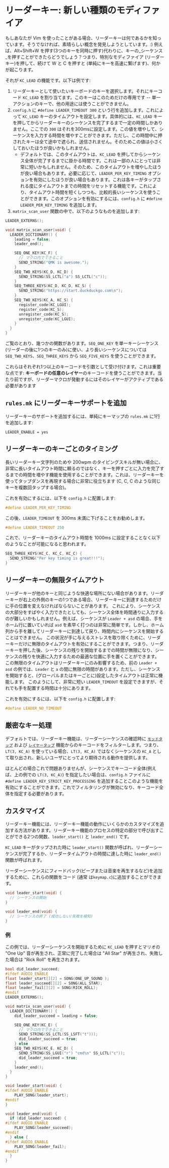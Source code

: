 # リーダーキー: 新しい種類のモディファイア

<!---
  original document: 0.13.24:docs/feature_leader_key.md
  git diff 0.13.24 HEAD -- docs/feature_leader_key.md | cat
-->

もしあなたが Vim を使ったことがある場合、リーダーキーは何であるかを知っています。そうでなければ、素晴らしい概念を発見しようとしています。:) 例えば、Alt+Shift+W を押す(3つのキーを同時に押す)代わりに、キーの_シーケンス_を押すことができたらどうでしょう？つまり、特別なモディファイア (リーダーキー)を押して、続けて W と C を押すと (単純にキーを高速に繋げます)、何かが起こります。

それが `KC_LEAD` の機能です。以下は例です:

1. リーダーキーとして使いたいキーボードのキーを選択します。それにキーコード `KC_LEAD` を割り当てます。このキーはこのためだけの専用です -- 単一アクションのキーで、他の用途には使うことができません。
2. `config.h` に `#define LEADER_TIMEOUT 300` という行を追加します。これによって `KC_LEAD` キーのタイムアウトを設定します。具体的には、`KC_LEAD` キーを押してからリーダーキーのシーケンスを完了するまで一定の時間しかありません。ここでの `300` はそれを300msに設定します。この値を増やして、シーケンスを入力する時間を増やすことができます。ただし、この時間中に押されたキーは全て途中で遮られ、送信されません。そのためこの値は小さくしておいたほうが良いかもしれません。
   * デフォルトでは、このタイムアウトは、`KC_LEAD` を押してからシーケンス全体が完了するまでに掛かる時間です。これは一部の人にとっては非常に短いかもしれません。そのため、このタイムアウトを増やしたほうが良い場合もあります。必要に応じて、`LEADER_PER_KEY_TIMING` オプションを有効にしたほうが良い場合もあります。これは各キーがタップされる度にタイムアウトまでの時間をリセットする機能です。これにより、タイムアウト時間を短くしつつも、比較的長いシーケンスを使うことができます。このオプションを有効にするには、`config.h` に `#define LEADER_PER_KEY_TIMING` を追加します。
3. `matrix_scan_user` 関数の中で、以下のようなものを追加します:

```c
LEADER_EXTERNS();

void matrix_scan_user(void) {
  LEADER_DICTIONARY() {
    leading = false;
    leader_end();

    SEQ_ONE_KEY(KC_F) {
      // マクロ内でできること
      SEND_STRING("QMK is awesome.");
    }
    SEQ_TWO_KEYS(KC_D, KC_D) {
      SEND_STRING(SS_LCTL("a") SS_LCTL("c"));
    }
    SEQ_THREE_KEYS(KC_D, KC_D, KC_S) {
      SEND_STRING("https://start.duckduckgo.com\n");
    }
    SEQ_TWO_KEYS(KC_A, KC_S) {
      register_code(KC_LGUI);
      register_code(KC_S);
      unregister_code(KC_S);
      unregister_code(KC_LGUI);
    }
  }
}
```

ご覧のとおり、幾つかの関数があります。`SEQ_ONE_KEY` を単一キーシーケンス (リーダーの後に1つのキーのみ)に使い、より長いシーケンスについては `SEQ_TWO_KEYS`、`SEQ_THREE_KEYS` から `SEQ_FIVE_KEYS` を使うことができます。

これらはそれぞれ1つ以上のキーコードを引数として受け付けます。これは重要な点です: **キーボードの任意のレイヤー**のキーコードを使うことができます。当たり前ですが、リーダーマクロが発動するにはそのレイヤーがアクティブである必要があります

## `rules.mk` にリーダーキーサポートを追加

リーダーキーのサポートを追加するには、単純にキーマップの `rules.mk` に1行を追加します:

```make
LEADER_ENABLE = yes
```

## リーダーキーのキーごとのタイミング

長いリーダーキー文字列のためや 200wpm のタイピングスキルが無い場合に、非常に長いタイムアウト時間に頼るのではなく、キーを押すごとに入力を完了するまでの時間を増やす機能を使用することができます。これは、リーダーキーを使ってタップダンスを再現する場合に非常に役立ちます (C, C, C のような同じキーを複数回タップする場合)。

これを有効にするには、以下を `config.h` に配置します:
```c
#define LEADER_PER_KEY_TIMING
```

この後、`LEADER_TIMEOUT` を 300ms 未満に下げることをお勧めします。

```c
#define LEADER_TIMEOUT 250
```

これで、リーダーキーのタイムアウト時間を 1000ms に設定することなく以下のようなことが可能になると思われます。

```c
SEQ_THREE_KEYS(KC_C, KC_C, KC_C) {
  SEND_STRING("Per key timing is great!!!");
}
```

## リーダーキーの無限タイムアウト

リーダーキーが他のキーと同じような快適な場所にない場合があります。リーダーキーが右上の外側のキーの1つである場合、リーダーキーに到達するためだけに手の位置を変えなければならないことがあります。
これにより、シーケンスの大部分をすばやく入力できたとしても、シーケンス全体を時間通りに入力するのが難しいかもしれません。例えば、シーケンスが `Leader + asd` の場合、手をホーム行に置いていれば `asd` を素早く打つのは非常に簡単です。しかし、ホーム列から手を離してリーダーキーに到達して戻り、時間内にシーケンスを開始することはできません。
この状況が手に与えるストレスを取り除くために、リーダーキーだけに無限のタイムアウトを有効にすることができます。つまり、リーダーキーを押した後、シーケンスの残りを開始するまでの時間が無限になり、シーケンスの残りを快適に入力するための最適な位置に手を置くことができます。
この無限のタイムアウトはリーダーキーにのみ影響するため、前の `Leader + asd` の例では、`Leader` と `a` の間に無限の時間があります。ただし、シーケンスを開始すると、(グローバルまたはキーごとに)設定したタイムアウトは正常に機能します。
このようにして、非常に短い `LEADER_TIMEOUT` を設定できますが、それでも手を配置する時間は十分にあります。

これを有効にするには、以下を `config.h` に配置します:
```c
#define LEADER_NO_TIMEOUT
```

## 厳密なキー処理

デフォルトでは、リーダーキー機能は、リーダーシーケンスの確認時に [`モッドタップ`](ja/mod_tap.md) および [`レイヤータップ`](ja/feature_layers.md#switching-and-toggling-layers) 機能からのキーコードをフィルターします。つまり、`LT(3, KC_A)` を使っている場合、`LT(3, KC_A)` ではなくシーケンスの `KC_A` として取り出され、新しいユーザにとってより期待される動作を提供します。

ほとんどの場合これで問題ありませんが、シーケンスでキーコード全体(例えば、上の例での `LT(3, KC_A)`) を指定したい場合は、`config.h` ファイルに `#define LEADER_KEY_STRICT_KEY_PROCESSING` を追加することこのような機能を有効にすることができます。これでフィルタリングが無効になり、キーコード全体を指定する必要があります。

## カスタマイズ

リーダーキー機能には、リーダーキー機能の動作にいくらかのカスタマイズを追加する方法があります。リーダーキー機能のプロセスの特定の部分で呼び出すことができる2つの関数、`leader_start()` と `leader_end()` です。

`KC_LEAD` キーがタップされた時に `leader_start()` 関数が呼ばれ、リーダーシーケンスが完了するか、リーダータイムアウトの時間に達した時に `leader_end()` 関数が呼ばれます。

リーダーシーケンスにフィードバック(ビープまたは音楽を再生するなど)を追加するために、これらの関数をコード (通常 は`keymap.c`)に追加することができます。

```c
void leader_start(void) {
  // シーケンスの開始
}

void leader_end(void) {
  // シーケンスの終了 (成功しない/失敗を検知)
}
```

### 例

この例では、リーダーシーケンスを開始するために `KC_LEAD` を押すとマリオの "One Up" 音が再生され、正常に完了した場合は "All Star" が再生され、失敗した場合は "Rick Roll" を再生されます。

```c
bool did_leader_succeed;
#ifdef AUDIO_ENABLE
float leader_start[][2] = SONG(ONE_UP_SOUND );
float leader_succeed[][2] = SONG(ALL_STAR);
float leader_fail[][2] = SONG(RICK_ROLL);
#endif
LEADER_EXTERNS();

void matrix_scan_user(void) {
  LEADER_DICTIONARY() {
    did_leader_succeed = leading = false;

    SEQ_ONE_KEY(KC_E) {
      // マクロ内でできること
      SEND_STRING(SS_LCTL(SS_LSFT("t")));
      did_leader_succeed = true;
    } else
    SEQ_TWO_KEYS(KC_E, KC_D) {
      SEND_STRING(SS_LGUI("r") "cmd\n" SS_LCTL("c"));
      did_leader_succeed = true;
    }
    leader_end();
  }
}

void leader_start(void) {
#ifdef AUDIO_ENABLE
    PLAY_SONG(leader_start);
#endif
}

void leader_end(void) {
  if (did_leader_succeed) {
#ifdef AUDIO_ENABLE
    PLAY_SONG(leader_succeed);
#endif
  } else {
#ifdef AUDIO_ENABLE
    PLAY_SONG(leader_fail);
#endif
  }
}
```

